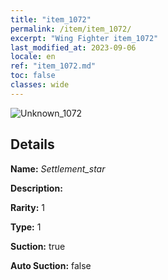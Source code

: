 ```yaml
---
title: "item_1072"
permalink: /item/item_1072/
excerpt: "Wing Fighter item_1072"
last_modified_at: 2023-09-06
locale: en
ref: "item_1072.md"
toc: false
classes: wide
---
```



 ![Unknown_1072](/images/item/Settlement_star_p.png)



## Details

 **Name:** *Settlement_star* 

 **Description:** 

 **Rarity:** 1 

 **Type:** 1 

 **Suction:** true 

 **Auto Suction:** false 


